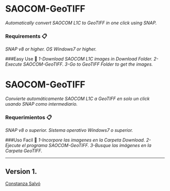 # SAOCOM-GeoTIFF
_Automatically convert SAOCOM L1C to GeoTIFF in one click using SNAP._

### Requirements 📋
_SNAP v8 or higher._
_OS Windows7 or higher._

###Easy Use 🔧
_1-Download SAOCOM L1C images in Download Folder._
_2-Execute SAOCOM-GeoTIFF._
_3-Go to GeoTIFF Folder to get the images._

# SAOCOM-GeoTIFF
_Convierte automáticamente SAOCOM L1C a GeoTIFF en solo un click usando SNAP como intermediario._

### Requerimientos 📋
_SNAP v8 o superior._
_Sistema operativo Windows7 o superior._

###Uso Facil 🔧
_1-Incorpore las imagenes en la Carpeta Download._
_2-Ejecute el programa SAOCOM-GeoTIFF._
_3-Busque las imágenes en la Carpeta GeoTIFF._

---
Version 1.
---
[Constanza Salvó](https://github.com/constanzasalvo)
